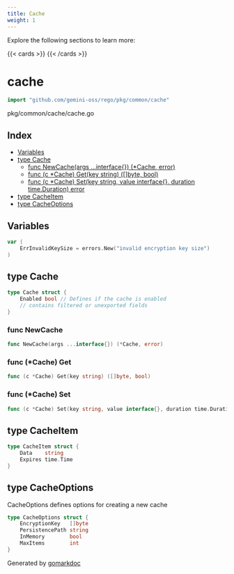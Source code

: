 ```yaml
---
title: Cache
weight: 1
---
```

Explore the following sections to learn more:

{{< cards >}}
{{< /cards >}}

<!-- gomarkdoc:embed:start -->

<!-- Code generated by gomarkdoc. DO NOT EDIT -->

# cache

```go
import "github.com/gemini-oss/rego/pkg/common/cache"
```

pkg/common/cache/cache.go

## Index

- [Variables](<#variables>)
- [type Cache](<#Cache>)
  - [func NewCache\(args ...interface\{\}\) \(\*Cache, error\)](<#NewCache>)
  - [func \(c \*Cache\) Get\(key string\) \(\[\]byte, bool\)](<#Cache.Get>)
  - [func \(c \*Cache\) Set\(key string, value interface\{\}, duration time.Duration\) error](<#Cache.Set>)
- [type CacheItem](<#CacheItem>)
- [type CacheOptions](<#CacheOptions>)


## Variables

<a name="ErrInvalidKeySize"></a>

```go
var (
    ErrInvalidKeySize = errors.New("invalid encryption key size")
)
```

<a name="Cache"></a>
## type Cache



```go
type Cache struct {
    Enabled bool // Defines if the cache is enabled
    // contains filtered or unexported fields
}
```

<a name="NewCache"></a>
### func NewCache

```go
func NewCache(args ...interface{}) (*Cache, error)
```



<a name="Cache.Get"></a>
### func \(\*Cache\) Get

```go
func (c *Cache) Get(key string) ([]byte, bool)
```



<a name="Cache.Set"></a>
### func \(\*Cache\) Set

```go
func (c *Cache) Set(key string, value interface{}, duration time.Duration) error
```



<a name="CacheItem"></a>
## type CacheItem



```go
type CacheItem struct {
    Data    string
    Expires time.Time
}
```

<a name="CacheOptions"></a>
## type CacheOptions

CacheOptions defines options for creating a new cache

```go
type CacheOptions struct {
    EncryptionKey   []byte
    PersistencePath string
    InMemory        bool
    MaxItems        int
}
```

Generated by [gomarkdoc](<https://github.com/princjef/gomarkdoc>)


<!-- gomarkdoc:embed:end -->
